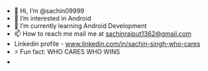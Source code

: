 - 👋 Hi, I’m @sachin09999
- 👀 I’m interested in Android
- 🌱 I’m currently learning Android Development
- 📫 How to reach me mail me at sachinrajput1362@gmail.com
- Linkedin profile - www.linkedin.com/in/sachin-singh-who-cares
- ⚡ Fun fact: WHO CARES WHO WINS
- 
<!---
sachin09999/sachin09999 is a ✨ special ✨ repository because its `README.md` (this file) appears on your GitHub profile.
You can click the Preview link to take a look at your changes.
--->
